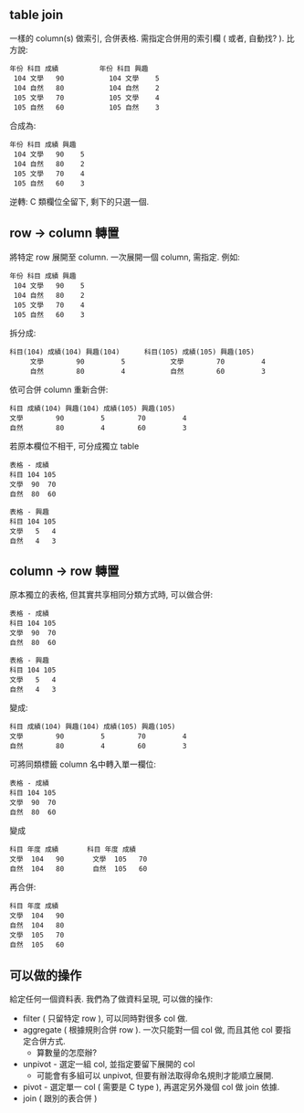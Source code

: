 ## table join

一樣的 column(s) 做索引, 合併表格. 需指定合併用的索引欄 ( 或者, 自動找? ). 比方說:

    年份 科目 成績          年份 科目 興趣
     104 文學   90           104 文學    5
     104 自然   80           104 自然    2
     105 文學   70           105 文學    4
     105 自然   60           105 自然    3

合成為:

    年份 科目 成績 興趣
     104 文學   90    5
     104 自然   80    2
     105 文學   70    4
     105 自然   60    3

逆轉: C 類欄位全留下, 剩下的只選一個.


## row -> column 轉置

將特定 row 展開至 column. 一次展開一個 column, 需指定. 例如:


    年份 科目 成績 興趣
     104 文學   90    5
     104 自然   80    2
     105 文學   70    4
     105 自然   60    3

拆分成:

    科目(104) 成績(104) 興趣(104)      科目(105) 成績(105) 興趣(105)
         文學        90         5           文學        70         4
         自然        80         4           自然        60         3

依可合併 column 重新合併:

    科目 成績(104) 興趣(104) 成績(105) 興趣(105)
    文學        90         5        70         4
    自然        80         4        60         3

若原本欄位不相干, 可分成獨立 table

    表格 - 成績
    科目 104 105
    文學  90  70
    自然  80  60

    表格 - 興趣
    科目 104 105
    文學   5   4
    自然   4   3


## column -> row 轉置


原本獨立的表格, 但其實共享相同分類方式時, 可以做合併:

    表格 - 成績
    科目 104 105
    文學  90  70
    自然  80  60

    表格 - 興趣
    科目 104 105
    文學   5   4
    自然   4   3

變成:

    科目 成績(104) 興趣(104) 成績(105) 興趣(105)
    文學        90         5        70         4
    自然        80         4        60         3

可將同類標籤 column 名中轉入單一欄位:

    表格 - 成績
    科目 104 105
    文學  90  70
    自然  80  60

變成

    科目 年度 成績       科目 年度 成績
    文學  104   90       文學  105   70
    自然  104   80       自然  105   60

再合併:

    科目 年度 成績
    文學  104   90
    自然  104   80
    文學  105   70
    自然  105   60


## 可以做的操作

給定任何一個資料表. 我們為了做資料呈現, 可以做的操作:

 - filter ( 只留特定 row ), 可以同時對很多 col 做.
 - aggregate ( 根據規則合併 row ). 一次只能對一個 col 做, 而且其他 col 要指定合併方式. 
   - 算數量的怎麼辦?
 - unpivot - 選定一組 col, 並指定要留下展開的 col
   - 可能會有多組可以 unpivot, 但要有辦法取得命名規則才能順立展開.
 - pivot - 選定單一 col ( 需要是 C type ), 再選定另外幾個 col 做 join 依據. 
 - join ( 跟別的表合併 )

